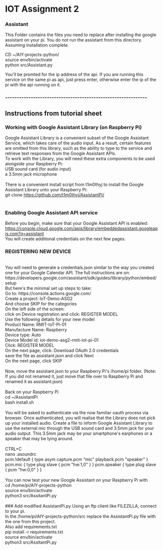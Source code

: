 # IOT Assignment 2
### Assistant
This Folder contains the files you need to replace after installing the google assistant on your pi. You do not run the assistant from this directory.
Assuming installation complete.

CD ~/AIY-projects-python/
<br>
source env/bin/activate
<br>
python src/Assistant.py
<br>

You'll be promted for the ip address of the api. If you are running this service on the same pi as api, just press enter, otherwise enter the ip of the pi with the api running on it.
### -------------------------------------------------------------
## Instructions from tutorial sheet
### Working with Google Assistant Library (on Raspberry Pi)
Google Assistant Library is a convenient subset of the Google Assistant Service, which takes
care of the audio input. As a result, certain features are omitted from this library, such as the
ability to type to the service and retrieve text responses from the Google Assistant APIs.
<br>
To work with the Library, you will need these extra components to be used alongside your
Raspberry Pi:
<br>
USB sound card (for audio input)
<br>
a 3.5mm jack microphone
<br>
<br>
There is a convenient install script from t1m0thyj to install the Google Assistant Library unto
your Raspberry Pi:
<br>
git clone https://github.com/t1m0thyj/AssistantPi/
<br>
<br>
### Enabling Google Assistant API service
Before you begin, make sure that your Google Assistant API is enabled:
<br>
https://console.cloud.google.com/apis/library/embeddedassistant.googleapis.com?q=assistant
<br>
You will create additional credentials on the next few pages.
<br>
### REGISTERING NEW DEVICE
<br>
You will need to generate a credentials.json similar to the way you created one for your Google
Calendar API. The full instructions are on:
<br>
https://developers.google.com/assistant/sdk/guides/library/python/embed/setup
<br>
But here's the minimal set up steps to take:
<br>
Go to: https://console.actions.google.com/
<br>
Create a project: IoT-Demo-ASG2
<br>
And choose SKIP for the categories
<br>
On the left side of the screen:
<br>
click on Device registration and click: REGISTER MODEL
<br>
Use the following details for your new model
<br>
Product Name: RMIT-IoT-Pi-01
<br>
Manufacture Name: Raspberry
<br>
Device type: Auto
<br>
Device Model id: iot-demo-asg2-rmit-iot-pi-01
<br>
Click: REGISTER MODEL
<br>
On the next page, click: Download OAuth 2.0 credentials
<br>
save the file as assistant.json and click Next
<br>
On the next page, click SKIP
<br>
<br>
Now, move the assistant.json to your Raspberry Pi's /home/pi folder. (Note: If you did not
renamed it, just move that file over to Raspberry Pi and renamed it as assistant.json)
<br>
<br>
Back on your Raspberry Pi
<br>
cd ~/AssistantPi
<br>
bash install.sh
<br>
<br>
You will be asked to authenticate via the now familiar oauth process via browser. Once
authenticated, you will realise that the Library does not pick up your installed audio. Create a
file to inform Google Assistant Library to use the external mic through the USB sound card and
3.5mm jack for your audio output. This 3.5mm jack may be your smartphone's earphones or a
speaker that may be lying around.
<br>
<br>
CTRL+C
<br>
nano .asoundrc
<br>
pcm.!default {
type asym
capture.pcm "mic"
playback.pcm "speaker"
}
pcm.mic {
type plug
slave {
pcm "hw:1,0"
}
}
pcm.speaker {
type plug
slave {
pcm "hw:0,0"
}
}
<br>
<br>
You can now test your new Google Assistant on your Raspberry Pi with
<br>
cd /home/pi/AIY-projects-python
<br>
source env/bin/activate
<br>
python3 src/AssitantPi.py
<br>
<br>
### Add modified AssistantPi.py
Using an ftp client like FILEZILLA, connect to your pi.
<br>
In the /home/pi/AIY-projects-python/src replace the AssistantPi.py file with the one from this project.
<br>
Also add requirements.txt
<br>
pip install -r requirements.txt
<br>
source env/bin/activate
<br>
python3 src/AssitantPi.py